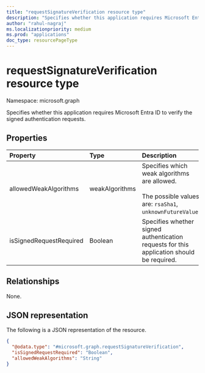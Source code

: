 ```yaml
---
title: "requestSignatureVerification resource type"
description: "Specifies whether this application requires Microsoft Entra ID to verify the signed authentication requests."
author: "rahul-nagraj"
ms.localizationpriority: medium
ms.prod: "applications"
doc_type: resourcePageType
---
```


# requestSignatureVerification resource type

Namespace: microsoft.graph

Specifies whether this application requires Microsoft Entra ID to verify the signed authentication requests.

## Properties
|Property|Type|Description|
|:---|:---|:---|
|allowedWeakAlgorithms|weakAlgorithms|Specifies which weak algorithms are allowed. <br><br> The possible values are: `rsaSha1`, `unknownFutureValue`.|
|isSignedRequestRequired|Boolean|Specifies whether signed authentication requests for this application should be required.|

## Relationships
None.

## JSON representation
The following is a JSON representation of the resource.
<!-- {
  "blockType": "resource",
  "@odata.type": "microsoft.graph.requestSignatureVerification"
}
-->
``` json
{
  "@odata.type": "#microsoft.graph.requestSignatureVerification",
  "isSignedRequestRequired": "Boolean",
  "allowedWeakAlgorithms": "String"
}
```
